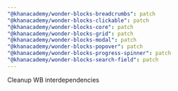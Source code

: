 ```yaml
---
"@khanacademy/wonder-blocks-breadcrumbs": patch
"@khanacademy/wonder-blocks-clickable": patch
"@khanacademy/wonder-blocks-core": patch
"@khanacademy/wonder-blocks-grid": patch
"@khanacademy/wonder-blocks-modal": patch
"@khanacademy/wonder-blocks-popover": patch
"@khanacademy/wonder-blocks-progress-spinner": patch
"@khanacademy/wonder-blocks-search-field": patch
---
```


Cleanup WB interdependencies

